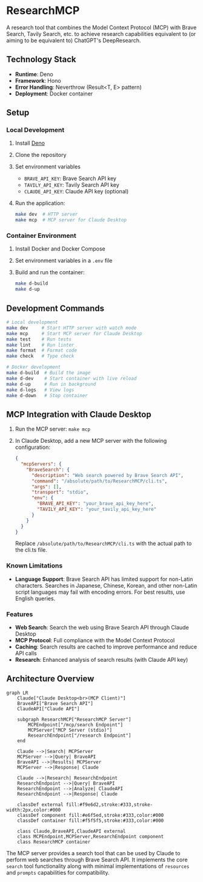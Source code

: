 # ResearchMCP

A research tool that combines the Model Context Protocol (MCP) with Brave Search, Tavily Search,
etc. to achieve research capabilities equivalent to (or aiming to be equivalent to) ChatGPT's
DeepResearch.

## Technology Stack

- **Runtime**: Deno
- **Framework**: Hono
- **Error Handling**: Neverthrow (Result<T, E> pattern)
- **Deployment**: Docker container

## Setup

### Local Development

1. Install [Deno](https://deno.land/)
2. Clone the repository
3. Set environment variables
   - `BRAVE_API_KEY`: Brave Search API key
   - `TAVILY_API_KEY`: Tavily Search API key
   - `CLAUDE_API_KEY`: Claude API key (optional)
4. Run the application:

   ```bash
   make dev  # HTTP server
   make mcp  # MCP server for Claude Desktop
   ```

### Container Environment

1. Install Docker and Docker Compose
2. Set environment variables in a `.env` file
3. Build and run the container:

   ```bash
   make d-build
   make d-up
   ```

## Development Commands

```bash
# Local development
make dev     # Start HTTP server with watch mode
make mcp     # Start MCP server for Claude Desktop
make test    # Run tests
make lint    # Run linter
make format  # Format code
make check   # Type check

# Docker development
make d-build  # Build the image
make d-dev    # Start container with live reload
make d-up     # Run in background
make d-logs   # View logs
make d-down   # Stop container
```

## MCP Integration with Claude Desktop

1. Run the MCP server: `make mcp`
2. In Claude Desktop, add a new MCP server with the following configuration:

   ```json
   {
     "mcpServers": {
       "BraveSearch": {
         "description": "Web search powered by Brave Search API",
         "command": "/absolute/path/to/ResearchMCP/cli.ts",
         "args": [],
         "transport": "stdio",
         "env": {
           "BRAVE_API_KEY": "your_brave_api_key_here",
           "TAVILY_API_KEY": "your_tavily_api_key_here"
         }
       }
     }
   }
   ```

   Replace `/absolute/path/to/ResearchMCP/cli.ts` with the actual path to the cli.ts file.

### Known Limitations

- **Language Support**: Brave Search API has limited support for non-Latin characters. Searches in
  Japanese, Chinese, Korean, and other non-Latin script languages may fail with encoding errors. For
  best results, use English queries.

### Features

- **Web Search**: Search the web using Brave Search API through Claude Desktop
- **MCP Protocol**: Full compliance with the Model Context Protocol
- **Caching**: Search results are cached to improve performance and reduce API calls
- **Research**: Enhanced analysis of search results (with Claude API key)

## Architecture Overview

```mermaid
graph LR
    Claude["Claude Desktop<br>(MCP Client)"]
    BraveAPI["Brave Search API"]
    ClaudeAPI["Claude API"]
    
    subgraph ResearchMCP["ResearchMCP Server"]
        MCPEndpoint["/mcp/search Endpoint"]
        MCPServer["MCP Server (stdio)"]
        ResearchEndpoint["/research Endpoint"]
    end
    
    Claude -->|Search| MCPServer
    MCPServer -->|Query| BraveAPI
    BraveAPI -->|Results| MCPServer
    MCPServer -->|Response| Claude
    
    Claude -->|Research| ResearchEndpoint
    ResearchEndpoint -->|Query| BraveAPI
    ResearchEndpoint -->|Analyze| ClaudeAPI
    ResearchEndpoint -->|Response| Claude
    
    classDef external fill:#f9e6d2,stroke:#333,stroke-width:2px,color:#000
    classDef component fill:#e6f5ed,stroke:#333,color:#000
    classDef container fill:#f5f5f5,stroke:#333,color:#000
    
    class Claude,BraveAPI,ClaudeAPI external
    class MCPEndpoint,MCPServer,ResearchEndpoint component
    class ResearchMCP container
```

The MCP server provides a search tool that can be used by Claude to perform web searches through
Brave Search API. It implements the core `search` tool functionality along with minimal
implementations of `resources` and `prompts` capabilities for compatibility.

